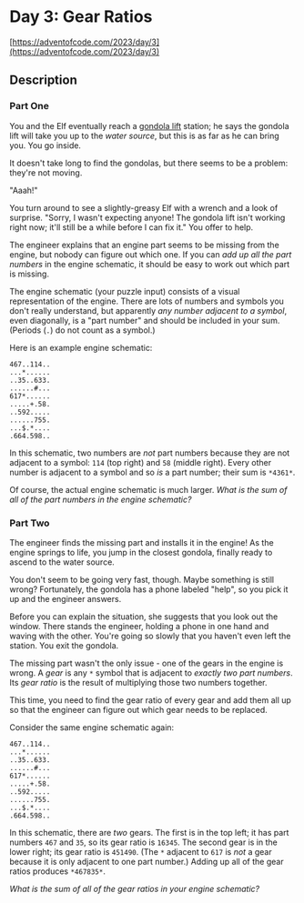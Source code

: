 # Day 3: Gear Ratios

[https://adventofcode.com/2023/day/3](https://adventofcode.com/2023/day/3)

## Description

### Part One

You and the Elf eventually reach a [gondola lift](https://en.wikipedia.org/wiki/Gondola_lift) station; he says the gondola lift will take you up to the *water source*, but this is as far as he can bring you. You go inside.


It doesn't take long to find the gondolas, but there seems to be a problem: they're not moving.


"Aaah!"


You turn around to see a slightly-greasy Elf with a wrench and a look of surprise. "Sorry, I wasn't expecting anyone! The gondola lift isn't working right now; it'll still be a while before I can fix it." You offer to help.


The engineer explains that an engine part seems to be missing from the engine, but nobody can figure out which one. If you can *add up all the part numbers* in the engine schematic, it should be easy to work out which part is missing.


The engine schematic (your puzzle input) consists of a visual representation of the engine. There are lots of numbers and symbols you don't really understand, but apparently *any number adjacent to a symbol*, even diagonally, is a "part number" and should be included in your sum. (Periods (`.`) do not count as a symbol.)


Here is an example engine schematic:



```
467..114..
...*......
..35..633.
......#...
617*......
.....+.58.
..592.....
......755.
...$.*....
.664.598..

```

In this schematic, two numbers are *not* part numbers because they are not adjacent to a symbol: `114` (top right) and `58` (middle right). Every other number is adjacent to a symbol and so *is* a part number; their sum is `*4361*`.


Of course, the actual engine schematic is much larger. *What is the sum of all of the part numbers in the engine schematic?*

### Part Two

The engineer finds the missing part and installs it in the engine! As the engine springs to life, you jump in the closest gondola, finally ready to ascend to the water source.


You don't seem to be going very fast, though. Maybe something is still wrong? Fortunately, the gondola has a phone labeled "help", so you pick it up and the engineer answers.


Before you can explain the situation, she suggests that you look out the window. There stands the engineer, holding a phone in one hand and waving with the other. You're going so slowly that you haven't even left the station. You exit the gondola.


The missing part wasn't the only issue - one of the gears in the engine is wrong. A *gear* is any `*` symbol that is adjacent to *exactly two part numbers*. Its *gear ratio* is the result of multiplying those two numbers together.


This time, you need to find the gear ratio of every gear and add them all up so that the engineer can figure out which gear needs to be replaced.


Consider the same engine schematic again:



```
467..114..
...*......
..35..633.
......#...
617*......
.....+.58.
..592.....
......755.
...$.*....
.664.598..

```

In this schematic, there are *two* gears. The first is in the top left; it has part numbers `467` and `35`, so its gear ratio is `16345`. The second gear is in the lower right; its gear ratio is `451490`. (The `*` adjacent to `617` is *not* a gear because it is only adjacent to one part number.) Adding up all of the gear ratios produces `*467835*`.


*What is the sum of all of the gear ratios in your engine schematic?*


